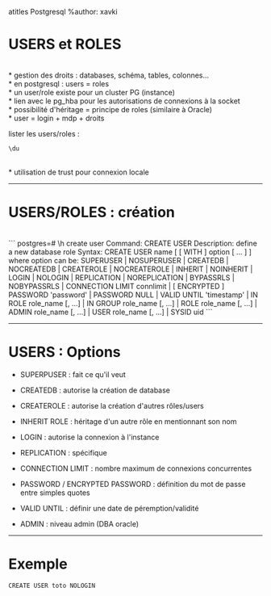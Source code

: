 atitles Postgresql
%author: xavki


# USERS et ROLES

<br>
* gestion des droits : databases, schéma, tables, colonnes...

<br>
* en postgresql : users = roles

<br>
* un user/role existe pour un cluster PG (instance)

<br>
* lien avec le pg_hba pour les autorisations de connexions à la socket

<br>
* possibilité d'héritage = principe de roles (similaire à Oracle)

<br>
 * user = login + mdp + droits

<br>

lister les users/roles :

```
\du
```
<br>
* utilisation de trust pour connexion locale


---------------------------------------------------------------------------

# USERS/ROLES : création

<br>
```
postgres=# \h create user
Command:     CREATE USER
Description: define a new database role
Syntax:
CREATE USER name [ [ WITH ] option [ ... ] ]
where option can be:
      SUPERUSER | NOSUPERUSER
    | CREATEDB | NOCREATEDB
    | CREATEROLE | NOCREATEROLE
    | INHERIT | NOINHERIT
    | LOGIN | NOLOGIN
    | REPLICATION | NOREPLICATION
    | BYPASSRLS | NOBYPASSRLS
    | CONNECTION LIMIT connlimit
    | [ ENCRYPTED ] PASSWORD 'password' | PASSWORD NULL
    | VALID UNTIL 'timestamp'
    | IN ROLE role_name [, ...]
    | IN GROUP role_name [, ...]
    | ROLE role_name [, ...]
    | ADMIN role_name [, ...]
    | USER role_name [, ...]
    | SYSID uid
```

------------------------------------------------------------------------


# USERS : Options

* SUPERPUSER : fait ce qu'il veut

* CREATEDB : autorise la création de database

* CREATEROLE : autorise la création d'autres rôles/users

* INHERIT ROLE : héritage d'un autre rôle en mentionnant son nom

* LOGIN : autorise la connexion à l'instance

* REPLICATION : spécifique

* CONNECTION LIMIT : nombre maximum de connexions concurrentes

* PASSWORD / ENCRYPTED PASSWORD : définition du mot de passe entre simples quotes

* VALID UNTIL : définir une date de péremption/validité

* ADMIN : niveau admin (DBA oracle)
------------------------------------------------------------------------


# Exemple


```
CREATE USER toto NOLOGIN
```
